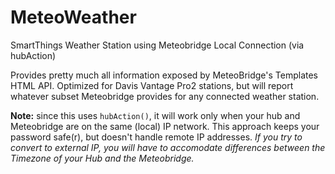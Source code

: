 # MeteoWeather
SmartThings Weather Station using Meteobridge Local Connection (via hubAction)

Provides pretty much all information exposed by MeteoBridge's Templates HTML API. Optimized for Davis Vantage Pro2 stations, but will report whatever subset Meteobridge provides for any connected weather station.

**Note:** since this uses `hubAction()`, it will work only when your hub and Meteobridge are on the same (local) IP network. This approach keeps your password safe(r), but doesn't handle remote IP addresses. *If you try to convert to external IP, you will have to accomodate differences between the Timezone of your Hub and the Meteobridge.*
